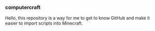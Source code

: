 ### computercraft
Hello, this repository is a way for me to get to know GitHub and make it easier to import scripts into Minecraft.
